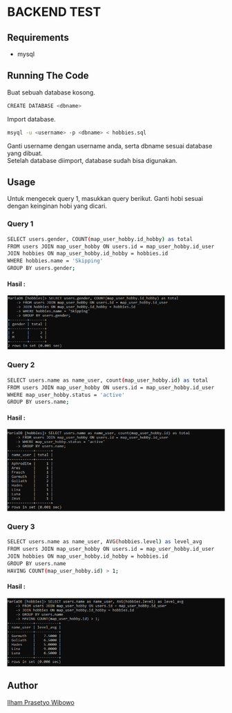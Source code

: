 # BACKEND TEST
## Requirements
- mysql
## Running The Code
Buat sebuah database kosong.
```bash
CREATE DATABASE <dbname>
```

Import database.
```bash
msyql -u <username> -p <dbname> < hobbies.sql
```

Ganti username dengan username anda, serta dbname sesuai database yang dibuat. \
Setelah database diimport, database sudah bisa digunakan. 

## Usage
Untuk mengecek query 1, masukkan query berikut. Ganti hobi sesuai dengan keinginan hobi yang dicari.
### Query 1
```bash
SELECT users.gender, COUNT(map_user_hobby.id_hobby) as total
FROM users JOIN map_user_hobby ON users.id = map_user_hobby.id_user 
JOIN hobbies ON map_user_hobby.id_hobby = hobbies.id 
WHERE hobbies.name = 'Skipping' 
GROUP BY users.gender;
```
#### Hasil :
![alt text](images/no1.png)

### Query 2
```bash
SELECT users.name as name_user, count(map_user_hobby.id) as total
FROM users JOIN map_user_hobby ON users.id = map_user_hobby.id_user
WHERE map_user_hobby.status = 'active'
GROUP BY users.name;
```
#### Hasil :
![alt text](images/no2.png)

### Query 3
```bash
SELECT users.name as name_user, AVG(hobbies.level) as level_avg
FROM users JOIN map_user_hobby ON users.id = map_user_hobby.id_user
JOIN hobbies ON map_user_hobby.id_hobby = hobbies.id 
GROUP BY users.name
HAVING COUNT(map_user_hobby.id) > 1;
```
#### Hasil :
![alt text](images/no3.png)

## Author
[Ilham Prasetyo Wibowo](mailto:ilhamprasetyowb@gmail.com?)